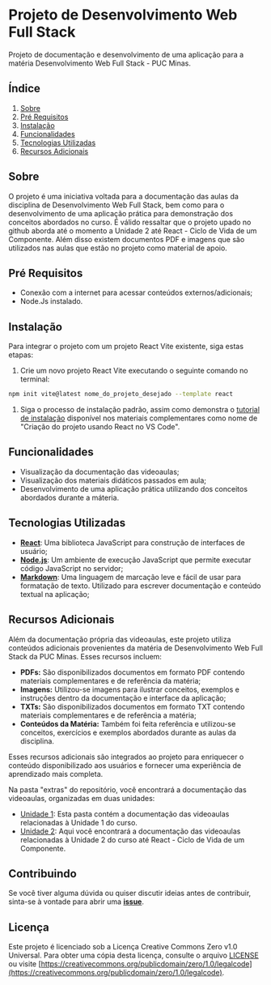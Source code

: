 # Projeto de Desenvolvimento Web Full Stack

Projeto de documentação e desenvolvimento de uma aplicação para a matéria Desenvolvimento Web Full Stack - PUC Minas.

## Índice

1. [Sobre](#sobre)
1. [Pré Requisitos](#pré-requisitos)
1. [Instalação](#instalação)
1. [Funcionalidades](#funcionalidades)
1. [Tecnologias Utilizadas](#tecnologias-utilizadas)
1. [Recursos Adicionais](#recursos-adicionais)


## Sobre

O projeto é uma iniciativa voltada para a documentação das aulas da disciplina de Desenvolvimento Web Full Stack, bem como para o desenvolvimento de uma aplicação prática para demonstração dos conceitos abordados no curso. É válido ressaltar que o projeto upado no github aborda até o momento a Unidade 2 até React - Ciclo de Vida de um Componente. Além disso existem documentos PDF e imagens que são utilizados nas aulas que estão no projeto como material de apoio.

## Pré Requisitos

- Conexão com a internet para acessar conteúdos externos/adicionais;
- Node.Js instalado.

## Instalação

Para integrar o projeto com um projeto React Vite existente, siga estas etapas:

1. Crie um novo projeto React Vite executando o seguinte comando no terminal:

```bash
npm init vite@latest nome_do_projeto_desejado --template react
```

1. Siga o processo de instalação padrão, assim como demonstra o [tutorial de instalação](extras/material_didatico/Unidade%202/Primeiro%20Componente%20React.md) disponível nos materiais complementares como nome de "Criação do projeto usando React no VS Code".

## Funcionalidades

- Visualização da documentação das videoaulas;
- Visualização dos materiais didáticos passados em aula;
- Desenvolvimento de uma aplicação prática utilizando dos conceitos abordados durante a máteria.

## Tecnologias Utilizadas

- **[React](https://reactjs.org/)**: Uma biblioteca JavaScript para construção de interfaces de usuário;
- **[Node.js](https://nodejs.org/)**: Um ambiente de execução JavaScript que permite executar código JavaScript no servidor;
- **[Markdown](https://markdownguide.org/)**: Uma linguagem de marcação leve e fácil de usar para formatação de texto. Utilizado para escrever documentação e conteúdo textual na aplicação;

## Recursos Adicionais

Além da documentação própria das videoaulas, este projeto utiliza conteúdos adicionais provenientes da matéria de Desenvolvimento Web Full Stack da PUC Minas. Esses recursos incluem:

- **PDFs:** São disponibilizados documentos em formato PDF contendo materiais complementares e de referência da matéria;
- **Imagens:** Utilizou-se imagens para ilustrar conceitos, exemplos e instruções dentro da documentação e interface da aplicação;
- **TXTs:** São disponibilizados documentos em formato TXT contendo materiais complementares e de referência a matéria;
- **Conteúdos da Matéria:** Também foi feita referência e utilizou-se conceitos, exercícios e exemplos abordados durante as aulas da disciplina.

Esses recursos adicionais são integrados ao projeto para enriquecer o conteúdo disponibilizado aos usuários e fornecer uma experiência de aprendizado mais completa.

Na pasta "extras" do repositório, você encontrará a documentação das videoaulas, organizadas em duas unidades:

- [Unidade 1](./extras/material_didatico/Unidade2%01): Esta pasta contém a documentação das videoaulas relacionadas à Unidade 1 do curso.
- [Unidade 2](./extras/material_didatico/Unidade2%02): Aqui você encontrará a documentação das videoaulas relacionadas à Unidade 2 do curso até React - Ciclo de Vida de um Componente.

## Contribuindo 

Se você tiver alguma dúvida ou quiser discutir ideias antes de contribuir, sinta-se à vontade para abrir uma **[issue](https://github.com/RodrigoFranchini/Projeto-Dev.-Web-Full-Stack/issues)**.

## Licença

Este projeto é licenciado sob a Licença Creative Commons Zero v1.0 Universal. Para obter uma cópia desta licença, consulte o arquivo [LICENSE](LICENSE) ou visite [https://creativecommons.org/publicdomain/zero/1.0/legalcode](https://creativecommons.org/publicdomain/zero/1.0/legalcode).


